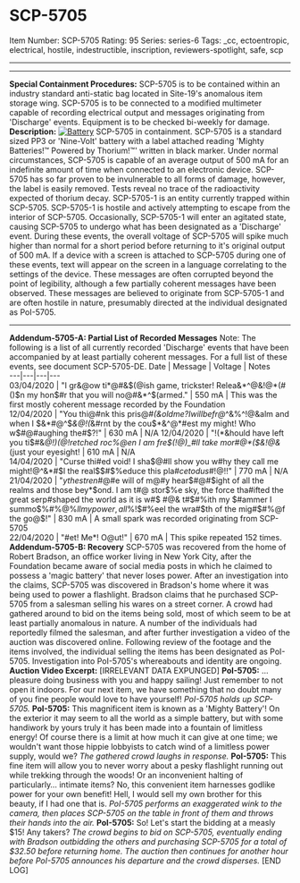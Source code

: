 # SCP-5705
Item Number: SCP-5705
Rating: 95
Series: series-6
Tags: _cc, ectoentropic, electrical, hostile, indestructible, inscription, reviewers-spotlight, safe, scp

---

* * *
**Special Containment Procedures:**
SCP-5705 is to be contained within an industry standard anti-static bag located in Site-19's anomalous item storage wing. SCP-5705 is to be connected to a modified multimeter capable of recording electrical output and messages originating from 'Discharge' events.
Equipment is to be checked bi-weekly for damage.
**Description:**
[![Battery](https://scp-wiki.wdfiles.com/local--resized-images/scp-5705/Battery/medium.jpg)](https://scp-wiki.wdfiles.com/local--files/scp-5705/Battery)
SCP-5705 in containment.
SCP-5705 is a standard sized PP3 or 'Nine-Volt' battery with a label attached reading 'Mighty Batteries!™ Powered by Thorium!™' written in black marker. Under normal circumstances, SCP-5705 is capable of an average output of 500 mA for an indefinite amount of time when connected to an electronic device. SCP-5705 has so far proven to be invulnerable to all forms of damage, however, the label is easily removed. Tests reveal no trace of the radioactivity expected of thorium decay.
SCP-5705-1 is an entity currently trapped within SCP-5705. SCP-5705-1 is hostile and actively attempting to escape from the interior of SCP-5705. Occasionally, SCP-5705-1 will enter an agitated state, causing SCP-5705 to undergo what has been designated as a 'Discharge' event. During these events, the overall voltage of SCP-5705 will spike much higher than normal for a short period before returning to it's original output of 500 mA. If a device with a screen is attached to SCP-5705 during one of these events, text will appear on the screen in a language correlating to the settings of the device. These messages are often corrupted beyond the point of legibility, although a few partially coherent messages have been observed. These messages are believed to originate from SCP-5705-1 and are often hostile in nature, presumably directed at the individual designated as PoI-5705.
* * *
**Addendum-5705-A: Partial List of Recorded Messages**
Note: The following is a list of all currently recorded 'Discharge' events that have been accompanied by at least partially coherent messages. For a full list of these events, see document SCP-5705-DE.
Date | Message | Voltage | Notes  
---|---|---|---  
03/04/2020 | "I gr&@ow ti*@#&$(@ish game, trickster! Relea&*^@&!@*(#()$n my hon$#r that you will no@#&*^$(armed." | 550 mA | This was the first mostly coherent message recorded by the Foundation  
12/04/2020 | "You thi@#nk this pris@#*(&$old me? I will be fr$@*^&%^!@&alm and when I $&*#@^$*&@!(*&$%e same lesson lea$#rnt by the cou$*&^@*#est my might! Who w$#@#aughing the#$?!" | 630 mA | N/A  
12/04/2020 | "!(*&hould have left you ti$#&*@!)(@!retched roc%$%$@en I am fre$(!@)_#ll take mor#@*($&!@&*(just your eyesight! | 610 mA | N/A  
14/04/2020 | "Curse thi#$%(*@&#)($ed void! I sha$@#ll show you w#hy they call me might!@^&*#$l the real$$#$%educe this pla#$ce to dus$#!@!!" | 770 mA | N/A  
21/04/2020 | "$y the stren%#@gth of my being$#@#e will of m@#y hear$#@#$ight of all the realms and those bey*$ond. I am t#@ stor$%e sky, the force tha#$%#$ifted the great serp#$%$shaped the world as it is w#$ #@& t#$#%ith my $#ammer I summo$%#%@%$ll my power, all %@ % strength, and cast them d*(#own onto these wa#$%!$#%eel the wra#$th of the mig#$#%@f the go@$!" | 830 mA | A small spark was recorded originating from SCP-5705  
22/04/2020 | "#et! Me*! O@ut!" | 670 mA | This spike repeated 152 times.  
**Addendum-5705-B: Recovery**
SCP-5705 was recovered from the home of Robert Bradson, an office worker living in New York City, after the Foundation became aware of social media posts in which he claimed to possess a 'magic battery' that never loses power. After an investigation into the claims, SCP-5705 was discovered in Bradson's home where it was being used to power a flashlight.
Bradson claims that he purchased SCP-5705 from a salesman selling his wares on a street corner. A crowd had gathered around to bid on the items being sold, most of which seem to be at least partially anomalous in nature. A number of the individuals had reportedly filmed the salesman, and after further investigation a video of the auction was discovered online.
Following review of the footage and the items involved, the individual selling the items has been designated as PoI-5705. Investigation into PoI-5705's whereabouts and identity are ongoing.
**Auction Video Excerpt:**
[IRRELEVANT DATA EXPUNGED]
**PoI-5705:** … pleasure doing business with you and happy sailing! Just remember to not open it indoors. For our next item, we have something that no doubt many of you fine people would love to have yourself!
_PoI-5705 holds up SCP-5705._
**PoI-5705:** This magnificent item is known as a 'Mighty Battery'! On the exterior it may seem to all the world as a simple battery, but with some handiwork by yours truly it has been made into a fountain of limitless energy! Of course there is a limit at how much it can give at one time; we wouldn't want those hippie lobbyists to catch wind of a limitless power supply, would we?
_The gathered crowd laughs in response._
**PoI-5705:** This fine item will allow you to never worry about a pesky flashlight running out while trekking through the woods! Or an inconvenient halting of particularly… intimate items? No, this convenient item harnesses godlike power for your own benefit! Hell, I would sell my own brother for this beauty, if I had one that is.
_PoI-5705 performs an exaggerated wink to the camera, then places SCP-5705 on the table in front of them and throws their hands into the air._
**PoI-5705:** So! Let's start the bidding at a measly $15! Any takers?
_The crowd begins to bid on SCP-5705, eventually ending with Bradson outbidding the others and purchasing SCP-5705 for a total of $32.50 before returning home. The auction then continues for another hour before PoI-5705 announces his departure and the crowd disperses._
[END LOG]